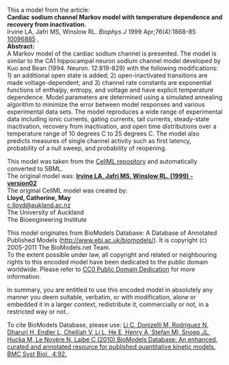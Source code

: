 

This a model from the article:  
**Cardiac sodium channel Markov model with temperature dependence and recovery from inactivation.**   
Irvine LA, Jafri MS, Winslow RL. _Biophys J_ 1999 Apr;76(4):1868-85
[10096885](http://www.ncbi.nlm.nih.gov/pubmed/10096885) ,  
**Abstract:**   
A Markov model of the cardiac sodium channel is presented. The model is
similar to the CA1 hippocampal neuron sodium channel model developed by Kuo
and Bean (1994. Neuron. 12:819-829) with the following modifications: 1) an
additional open state is added; 2) open-inactivated transitions are made
voltage-dependent; and 3) channel rate constants are exponential functions of
enthalpy, entropy, and voltage and have explicit temperature dependence. Model
parameters are determined using a simulated annealing algorithm to minimize
the error between model responses and various experimental data sets. The
model reproduces a wide range of experimental data including ionic currents,
gating currents, tail currents, steady-state inactivation, recovery from
inactivation, and open time distributions over a temperature range of 10
degrees C to 25 degrees C. The model also predicts measures of single channel
activity such as first latency, probability of a null sweep, and probability
of reopening.

This model was taken from the [CellML
repository](http://www.cellml.org/models) and automatically converted to SBML.  
The original model was: [ **Irvine LA, Jafri MS, Winslow RL. (1999) -
version02**
](http://www.cellml.org/models/irvine_jafri_winslow_1999_version02)  
The original CellML model was created by:  
**Lloyd, Catherine, May**   
c.lloyd@aukland.ac.nz  
The University of Auckland  
The Bioengineering Institute  

This model originates from BioModels Database: A Database of Annotated
Published Models (http://www.ebi.ac.uk/biomodels/). It is copyright (c)
2005-2011 The BioModels.net Team.  
To the extent possible under law, all copyright and related or neighbouring
rights to this encoded model have been dedicated to the public domain
worldwide. Please refer to [CC0 Public Domain
Dedication](http://creativecommons.org/publicdomain/zero/1.0/) for more
information.

In summary, you are entitled to use this encoded model in absolutely any
manner you deem suitable, verbatim, or with modification, alone or embedded it
in a larger context, redistribute it, commercially or not, in a restricted way
or not..  
  
To cite BioModels Database, please use: [Li C, Donizelli M, Rodriguez N,
Dharuri H, Endler L, Chelliah V, Li L, He E, Henry A, Stefan MI, Snoep JL,
Hucka M, Le Novère N, Laibe C (2010) BioModels Database: An enhanced, curated
and annotated resource for published quantitative kinetic models. BMC Syst
Biol., 4:92.](http://www.ncbi.nlm.nih.gov/pubmed/20587024)

